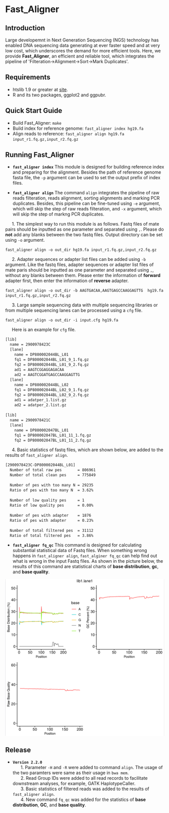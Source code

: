 # Fast_Aligner

## Introduction
Large developemnt in Next Generation Sequencing (NGS) technology has enabled DNA sequencing data generating at ever faster speed and at very low cost, which underscores the demand for more efficient tools. Here, we provide **Fast_Aligner**, an efficient and reliable tool, which integrates the pipeline of 'Filteration->Alignment->Sort->Mark Duplicates'.

## Requirements
* htslib 1.9 or greater at [site](https://github.com/samtools/htslib).
* R and its two packages, ggplot2 and ggpubr.

## Quick Start Guide
* Build Fast_Aligner: `make`
* Build index for reference genome: `fast_aligner index hg19.fa`
* Align reads to reference: `fast_aligner align hg19.fa input_r1.fq.gz,input_r2.fq.gz`

## Running Fast_Aligner
* **`fast_aligner index`**
This module is designed for building reference index and preparing for the alignment. Besides the path of reference genome fasta file, the `-p` argument can be used to set the output prefix of index files.

* **`fast_aligner align`**
The command `align` integrates the pipeline of raw reads filteration, reads alignment, sorting alignments and marking PCR duplicates. Besides, this pipeline can be fine-tuned using `-e` argument, which will skip the step of raw reads filteration, and `-x` argument, which will skip the step of markng PCR duplicates.

&ensp;&ensp;&ensp;1. The simplest way to run this module is as follows. Fastq files of mate pairs should be inputted as one parameter and separated using `,`. Please do **not** add any blanks between the two fastq files. Output directory can be set using `-o` argument.
```
fast_aligner align -o out_dir hg19.fa input_r1.fq.gz,input_r2.fq.gz
```

&ensp;&ensp;&ensp;2. Adapter sequences or adapter list files can be added using `-b` argument. Like the fastq files, adapter sequences or adapter list files of mate paris should be inputted as one parameter and separated using `,`, without any blanks between them. Please enter the information of **forward** adapter first, then enter the information of **reverse** adapter.
```
fast_aligner align -o out_dir -b AAGTGACAA,AAGTGAGCCAAGGAGTTG  hg19.fa input_r1.fq.gz,input_r2.fq.gz
```

&ensp;&ensp;&ensp;3. Large sample sequencing data with multiple sequencing libraries or from multiple sequencing lanes can be processed using a `cfg` file.
```
fast_aligner align -o out_dir -i input.cfg hg19.fa
```
&ensp;&ensp;&ensp;Here is an example for `cfg` file.
```
[lib]
  name = 2900978423C
  [lane]
    name = DP800002044BL_L01
    fq1 = DP800002044BL_L01_9_1.fq.gz
    fq2 = DP800002044BL_L01_9_2.fq.gz
    ad1 = AAGTCGGAGGAGACAA
    ad2 = AAGTCGGATGAGCCAAGGAGTTG
  [lane]
    name = DP800002044BL_L02
    fq1 = DP800002044BL_L02_9_1.fq.gz
    fq2 = DP800002044BL_L02_9_2.fq.gz
    ad1 = adatper_1.list.gz
    ad2 = adatper_2.list.gz
    
[lib]
  name = 2900978421C
  [lane]
    name = DP800002047BL_L01
    fq1 = DP800002047BL_L01_11_1.fq.gz
    fq2 = DP800002047BL_L01_11_2.fq.gz
```

&ensp;&ensp;&ensp;4. Basic statistics of fastq files, which are shown below, are added to the results of `fast_aligner align`.

```
[2900978423C-DP800002044BL_L01]
  Number of total raw pes       = 806961
  Number of total clean pes     = 775849
  
  Number of pes with too many N = 29235
  Ratio of pes with too many N  = 3.62%
  
  Number of low quality pes     = 1
  Ratio of low quality pes      = 0.00%
  
  Number of pes with adapter    = 1876
  Ratio of pes with adapter     = 0.23%
  
  Number of total filtered pes  = 31112
  Ratio of total filtered pes   = 3.86%
```

* **`fast_aligner fq_qc`**
This command is designed for calculating substantial statistical data of Fastq files. When something wrong happens in `fast_aligner align`, `fast_alginer fq_qc` can help find out what is wrong in the input Fastq files. As shown in the picture below, the results of this command are statistical charts of **base distribution**, **gc**, and **base quality**.

![avatar](fq_qc.example.png)

## Release
* **`Version 2.2.0`**  
&ensp;&ensp;&ensp; 1. Parameter `-H` and `-R` were added to command `align`. The usage of the two paramters were same as their usage in `bwa mem`.  
&ensp;&ensp;&ensp; 2. Read Group IDs were added to all read records to facilitate downstream analyses, for example, GATK HaplotypeCaller.  
&ensp;&ensp;&ensp; 3. Basic statistics of filtered reads was added to the results of `fast_aligner align`.  
&ensp;&ensp;&ensp; 4. New command `fq_qc` was added for the statistics of **base distribution**, **GC**, and **base quality**.  
